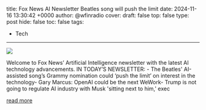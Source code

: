 title: Fox News AI Newsletter Beatles song will push the limit
date: 2024-11-16 13:30:42 +0000
author: @wfinradio
cover: 
draft: false
top: false
type: post
hide: false
toc: false
tags:
  - Tech
---

![](https://wfin.com/wp-content/uploads/2018/03/WFIN-AM-FM-logo.png)

Welcome to Fox News’ Artificial Intelligence newsletter with the latest AI technology advancements. IN TODAY’S NEWSLETTER: - The Beatles' AI-assisted song’s Grammy nomination could ‘push the limit’ on interest in the technology- Gary Marcus: OpenAI could be the next WeWork- Trump is not going to regulate AI industry with Musk 'sitting next to him,' exec

[read more](https://wfin.com/fox-technology-news/fox-news-ai-newsletter-beatles-song-will-push-the-limit/)
